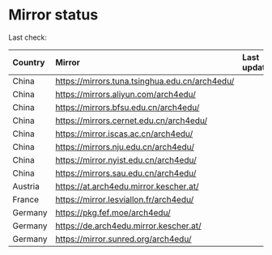 <script src="./time.js"></script>
# Mirror status
Last check: <script type="text/javascript">localize(1719249480.6784732);</script>

|Country|Mirror|Last update|
|:------|:-----|:----------|
|China|https://mirrors.tuna.tsinghua.edu.cn/arch4edu/|<script type="text/javascript">localize(1719211083);</script>|
|China|https://mirrors.aliyun.com/arch4edu/|<script type="text/javascript">localize(1719211083);</script>|
|China|https://mirrors.bfsu.edu.cn/arch4edu/|<script type="text/javascript">localize(1719211083);</script>|
|China|https://mirrors.cernet.edu.cn/arch4edu/|<script type="text/javascript">localize(1719211083);</script>|
|China|https://mirror.iscas.ac.cn/arch4edu/|<script type="text/javascript">localize(1719211083);</script>|
|China|https://mirrors.nju.edu.cn/arch4edu/|<script type="text/javascript">localize(1719167449);</script>|
|China|https://mirror.nyist.edu.cn/arch4edu/|<script type="text/javascript">localize(1719211083);</script>|
|China|https://mirrors.sau.edu.cn/arch4edu/|<script type="text/javascript">localize(1719211083);</script>|
|Austria|https://at.arch4edu.mirror.kescher.at/|<script type="text/javascript">localize(1719211083);</script>|
|France|https://mirror.lesviallon.fr/arch4edu/|<script type="text/javascript">localize(1719211083);</script>|
|Germany|https://pkg.fef.moe/arch4edu/|<script type="text/javascript">localize(1719211083);</script>|
|Germany|https://de.arch4edu.mirror.kescher.at/|<script type="text/javascript">localize(1719211083);</script>|
|Germany|https://mirror.sunred.org/arch4edu/|<script type="text/javascript">localize(1719211083);</script>|

<script src="./tablefilter/tablefilter.js"></script>
<script src="./table.js"></script>